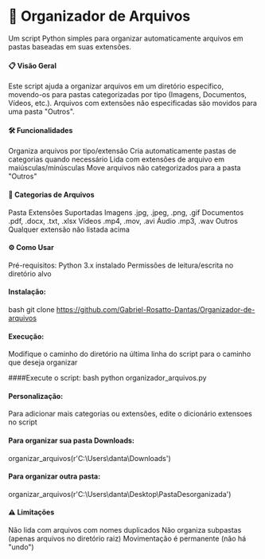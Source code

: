 # 📂 Organizador de Arquivos
Um script Python simples para organizar automaticamente arquivos em pastas baseadas em suas extensões.

#### 📋 Visão Geral
Este script ajuda a organizar arquivos em um diretório específico, movendo-os para pastas categorizadas por tipo (Imagens, Documentos, Vídeos, etc.). Arquivos com extensões não especificadas são movidos para uma pasta "Outros".

#### 🛠 Funcionalidades
Organiza arquivos por tipo/extensão
Cria automaticamente pastas de categorias quando necessário
Lida com extensões de arquivo em maiúsculas/minúsculas
Move arquivos não categorizados para a pasta "Outros"

#### 📂 Categorias de Arquivos
Pasta	Extensões Suportadas
Imagens	.jpg, .jpeg, .png, .gif
Documentos	.pdf, .docx, .txt, .xlsx
Vídeos	.mp4, .mov, .avi
Áudio	.mp3, .wav
Outros	Qualquer extensão não listada acima

#### ⚙️ Como Usar
Pré-requisitos:
Python 3.x instalado
Permissões de leitura/escrita no diretório alvo

#### Instalação:
bash
git clone https://github.com/Gabriel-Rosatto-Dantas/Organizador-de-arquivos

#### Execução:
Modifique o caminho do diretório na última linha do script para o caminho que deseja organizar

####Execute o script:
bash
python organizador_arquivos.py

#### Personalização:
Para adicionar mais categorias ou extensões, edite o dicionário extensoes no script

#### Para organizar sua pasta Downloads:
organizar_arquivos(r'C:\Users\danta\Downloads')

#### Para organizar outra pasta:
organizar_arquivos(r'C:\Users\danta\Desktop\PastaDesorganizada')

#### ⚠️ Limitações
Não lida com arquivos com nomes duplicados
Não organiza subpastas (apenas arquivos no diretório raiz)
Movimentação é permanente (não há "undo")
